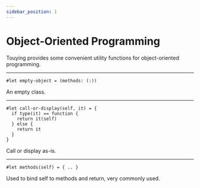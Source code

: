 ```yaml
---
sidebar_position: 1
---
```


# Object-Oriented Programming

Touying provides some convenient utility functions for object-oriented programming.

---

```typst
#let empty-object = (methods: (:))
```
An empty class.

---

```typst
#let call-or-display(self, it) = {
  if type(it) == function {
    return it(self)
  } else {
    return it
  }
}
```
Call or display as-is.

---

```typst
#let methods(self) = { .. }
```
Used to bind self to methods and return, very commonly used.